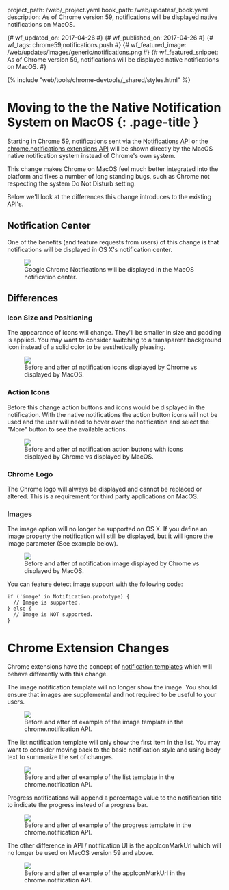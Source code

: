 project_path: /web/_project.yaml
book_path: /web/updates/_book.yaml
description: As of Chrome version 59, notifications will be displayed native notifications on MacOS.

{# wf_updated_on: 2017-04-26 #}
{# wf_published_on: 2017-04-26 #}
{# wf_tags: chrome59,notifications,push #}
{# wf_featured_image: /web/updates/images/generic/notifications.png #}
{# wf_featured_snippet: As of Chrome version 59, notifications will be displayed native notifications on MacOS. #}

{% include "web/tools/chrome-devtools/_shared/styles.html" %}

# Moving to the the Native Notification System on MacOS {: .page-title }

Starting in Chrome 59, notifications sent via the [Notifications
API](https://developer.mozilla.org/en-US/docs/Web/API/Notifications_API) or the
[chrome.notifications extensions
API](https://developer.chrome.com/extensions/notifications) will be shown
directly by the MacOS native notification system instead of Chrome's own system.

This change makes Chrome on MacOS feel much better integrated into the platform
and fixes a number of long standing bugs, such as Chrome not respecting the
system Do Not Disturb setting.

Below we'll look at the differences this change introduces to the existing
API's.

## Notification Center

One of the benefits (and feature requests from users) of this change is that
notifications will be displayed in OS X's notification center.

<figure>
  <img src="/web/updates/images/2017/04/macos-notifications/image00.png">
  <figcaption>
    Google Chrome Notifications will be displayed in the MacOS notification center.
  </figcaption>
</figure>

## Differences
### Icon Size and Positioning

The appearance of icons will change. They'll be smaller in size and padding is
applied. You may want to consider switching to a transparent background icon
instead of a solid color to be aesthetically pleasing.

<figure>
  <img src="/web/updates/images/2017/04/macos-notifications/image01.png">
  <figcaption>
    Before and after of notification icons displayed by Chrome vs displayed by MacOS.
  </figcaption>
</figure>

### Action Icons

Before this change action buttons and icons would be displayed in the
notification. With the native notifications the action button icons will not be
used and the user will need to hover over the notification and select the "More"
button to see the available actions.

<figure>
  <img src="/web/updates/images/2017/04/macos-notifications/image02.png">
  <figcaption>
    Before and after of notification action buttons with icons displayed by Chrome vs displayed by MacOS.
  </figcaption>
</figure>

### Chrome Logo

The Chrome logo will always be displayed and cannot be replaced or altered. This
is a requirement for third party applications on MacOS.

### Images

The image option will no longer be supported on OS X. If you define an image
property the notification will still be displayed, but it will ignore the image
parameter (See example below).

<figure>
  <img src="/web/updates/images/2017/04/macos-notifications/image03.png">
  <figcaption>
    Before and after of notification image displayed by Chrome vs displayed by MacOS.
  </figcaption>
</figure>

You can feature detect image support with the following code:

```
if ('image' in Notification.prototype) {  
  // Image is supported.
} else {  
  // Image is NOT supported.
}
```

# Chrome Extension Changes

Chrome extensions have the concept of [notification
templates](https://developer.chrome.com/apps/notifications#type-TemplateType)
which will behave differently with this change.

The image notification template will no longer show the image. You should ensure
that images are supplemental and not required to be useful to your users.

<figure>
  <img src="/web/updates/images/2017/04/macos-notifications/image04.png">
  <figcaption>
    Before and after of example of the image template in the chrome.notification API.
  </figcaption>
</figure>

The list notification template will only show the first item in the list. You
may want to consider moving back to the basic notification style and using body
text to summarize the set of changes.

<figure>
  <img src="/web/updates/images/2017/04/macos-notifications/image05.png">
  <figcaption>
    Before and after of example of the list template in the chrome.notification API.
  </figcaption>
</figure>

Progress notifications will append a percentage value to the notification title
to indicate the progress instead of a progress bar.

<figure>
  <img src="/web/updates/images/2017/04/macos-notifications/image06.png">
  <figcaption>
    Before and after of example of the progress template in the chrome.notification API.
  </figcaption>
</figure>

The other difference in API / notification UI is the appIconMarkUrl which will
no longer be used on MacOS version 59 and above.

<figure>
  <img src="/web/updates/images/2017/04/macos-notifications/image07.png">
  <figcaption>
    Before and after of example of the appIconMarkUrl in the chrome.notification API.
  </figcaption>
</figure>
